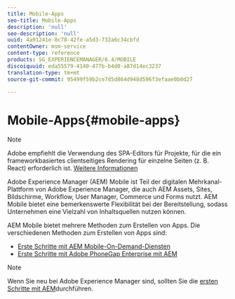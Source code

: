 ```yaml
---
title: Mobile-Apps
seo-title: Mobile-Apps
description: 'null'
seo-description: 'null'
uuid: 4a91241e-8c78-42fe-a5d3-732a6c34cbfd
contentOwner: msm-service
content-type: reference
products: SG_EXPERIENCEMANAGER/6.4/MOBILE
discoiquuid: eda55579-4140-477b-b4d0-a87d14ec3237
translation-type: tm+mt
source-git-commit: 95499f59b2ce7d5d864d948d596f3efaae0b0d27

---
```



# Mobile-Apps{#mobile-apps}

>[!NOTE]
>
>Adobe empfiehlt die Verwendung des SPA-Editors für Projekte, für die ein frameworkbasiertes clientseitiges Rendering für einzelne Seiten (z. B. React) erforderlich ist. [Weitere Informationen](/help/sites-developing/spa-overview.md)

Adobe Experience Manager (AEM) Mobile ist Teil der digitalen Mehrkanal-Plattform von Adobe Experience Manager, die auch AEM Assets, Sites, Bildschirme, Workflow, User Manager, Commerce und Forms nutzt. AEM Mobile bietet eine bemerkenswerte Flexibilität bei der Bereitstellung, sodass Unternehmen eine Vielzahl von Inhaltsquellen nutzen können.

AEM Mobile bietet mehrere Methoden zum Erstellen von Apps. Die verschiedenen Methoden zum Erstellen von Apps sind:

* [Erste Schritte mit AEM Mobile-On-Demand-Diensten](/help/mobile/mobile-apps-ondemand.md)
* [Erste Schritte mit Adobe PhoneGap Enterprise mit AEM](/help/mobile/phonegap.md)

>[!NOTE]
>
>Wenn Sie neu bei Adobe Experience Manager sind, sollten Sie die [ersten Schritte mit AEM](/help/sites-deploying/deploy.md)durchführen.
